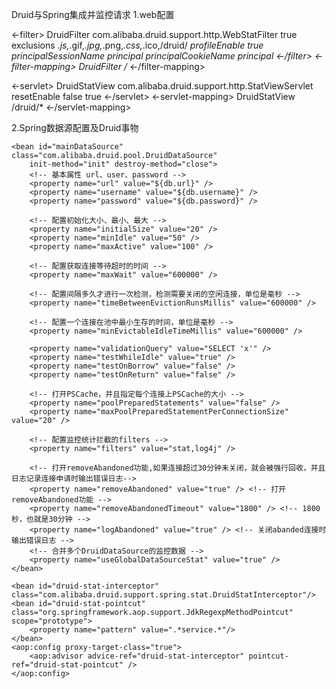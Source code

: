 Druid与Spring集成并监控请求
1.web配置

  <!-- Druid数据源过滤器 -->
  <-filter>
    <filter-name>DruidFilter</filter-name>
    <filter-class>com.alibaba.druid.support.http.WebStatFilter</filter-class>
    <async-supported>true</async-supported>
    <init-param>
      <param-name>exclusions</param-name>
      <param-value>*.js,*.gif,*.jpg,*.png,*.css,*.ico,/druid/*</param-value>
    </init-param>
    <init-param>
      <param-name>profileEnable</param-name>
      <param-value>true</param-value>
    </init-param>
    <init-param>
      <param-name>principalSessionName</param-name>
      <param-value>principal</param-value>
    </init-param>
    <init-param>
      <param-name>principalCookieName</param-name>
      <param-value>principal</param-value>
    </init-param>
  <-/filter>
  <-filter-mapping>
    <filter-name>DruidFilter</filter-name>
    <url-pattern>/*</url-pattern>
  <-/filter-mapping>
  <!-- Druid请求分发调度器 -->
  <-servlet>
    <servlet-name>DruidStatView</servlet-name>
    <servlet-class>com.alibaba.druid.support.http.StatViewServlet</servlet-class>
    <init-param>
      <param-name>resetEnable</param-name>
      <param-value>false</param-value>
    </init-param>
    <async-supported>true</async-supported>
  <-/servlet>
  <-servlet-mapping>
    <servlet-name>DruidStatView</servlet-name>
    <url-pattern>/druid/*</url-pattern>
  <-/servlet-mapping>

  
  2.Spring数据源配置及Druid事物
  
  <!-- 目标数据源配置 -->
    <bean id="mainDataSource" class="com.alibaba.druid.pool.DruidDataSource"
        init-method="init" destroy-method="close">
        <!-- 基本属性 url、user、password -->
        <property name="url" value="${db.url}" />
        <property name="username" value="${db.username}" />
        <property name="password" value="${db.password}" />

        <!-- 配置初始化大小、最小、最大 -->
        <property name="initialSize" value="20" />
        <property name="minIdle" value="50" />
        <property name="maxActive" value="100" />

        <!-- 配置获取连接等待超时的时间 -->
        <property name="maxWait" value="600000" />

        <!-- 配置间隔多久才进行一次检测，检测需要关闭的空闲连接，单位是毫秒 -->
        <property name="timeBetweenEvictionRunsMillis" value="600000" />

        <!-- 配置一个连接在池中最小生存的时间，单位是毫秒 -->
        <property name="minEvictableIdleTimeMillis" value="600000" />

        <property name="validationQuery" value="SELECT 'x'" />
        <property name="testWhileIdle" value="true" />
        <property name="testOnBorrow" value="false" />
        <property name="testOnReturn" value="false" />

        <!-- 打开PSCache，并且指定每个连接上PSCache的大小 -->
        <property name="poolPreparedStatements" value="false" />
        <property name="maxPoolPreparedStatementPerConnectionSize" value="20" />

        <!-- 配置监控统计拦截的filters -->
        <property name="filters" value="stat,log4j" />
        
        <!-- 打开removeAbandoned功能,如果连接超过30分钟未关闭，就会被强行回收，并且日志记录连接申请时输出错误日志-->
        <property name="removeAbandoned" value="true" /> <!-- 打开removeAbandoned功能 -->
    	<property name="removeAbandonedTimeout" value="1800" /> <!-- 1800秒，也就是30分钟 -->
    	<property name="logAbandoned" value="true" /> <!-- 关闭abanded连接时输出错误日志 -->
    	<!-- 合并多个DruidDataSource的监控数据 -->
    	<property name="useGlobalDataSourceStat" value="true" />
    </bean>


<!-- 配置Druid和Spring关联监控配置 -->
	<bean id="druid-stat-interceptor" class="com.alibaba.druid.support.spring.stat.DruidStatInterceptor"/>
	<bean id="druid-stat-pointcut" class="org.springframework.aop.support.JdkRegexpMethodPointcut" scope="prototype">
	    <property name="pattern" value=".*service.*"/>
	</bean>
	<aop:config proxy-target-class="true">
	    <aop:advisor advice-ref="druid-stat-interceptor" pointcut-ref="druid-stat-pointcut" />
	</aop:config>

